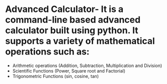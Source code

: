# Advanced Calculator- It is a command-line based advanced calculator built using python. It supports a variety of mathematical operations such as:
- Arithmetic operations (Addition, Subtraction, Multiplication and Division)
- Scientific Functions (Power, Square root and Factorial)
- Trigonometric Functions (sin, cosine, tan)
